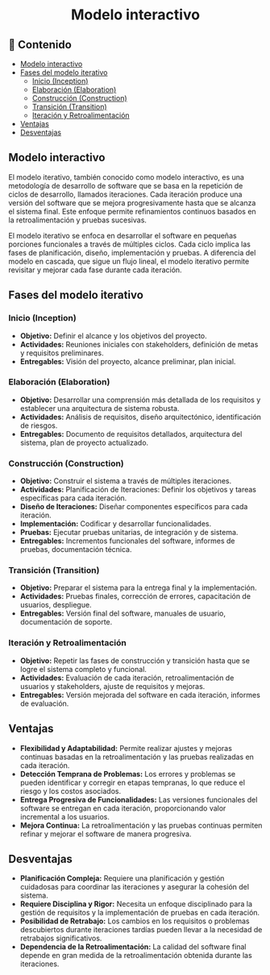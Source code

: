<h1 align="center">Modelo interactivo</h1>

<h2>📑 Contenido</h2>

- [Modelo interactivo](#modelo-interactivo)
- [Fases del modelo iterativo](#fases-del-modelo-iterativo)
  - [Inicio (Inception)](#inicio-inception)
  - [Elaboración (Elaboration)](#elaboración-elaboration)
  - [Construcción (Construction)](#construcción-construction)
  - [Transición (Transition)](#transición-transition)
  - [Iteración y Retroalimentación](#iteración-y-retroalimentación)
- [Ventajas](#ventajas)
- [Desventajas](#desventajas)

## Modelo interactivo

El modelo iterativo, también conocido como modelo interactivo, es una metodología de desarrollo de software que se basa en la repetición de ciclos de desarrollo, llamados iteraciones. Cada iteración produce una versión del software que se mejora progresivamente hasta que se alcanza el sistema final. Este enfoque permite refinamientos continuos basados en la retroalimentación y pruebas sucesivas.

El modelo iterativo se enfoca en desarrollar el software en pequeñas porciones funcionales a través de múltiples ciclos. Cada ciclo implica las fases de planificación, diseño, implementación y pruebas. A diferencia del modelo en cascada, que sigue un flujo lineal, el modelo iterativo permite revisitar y mejorar cada fase durante cada iteración.

## Fases del modelo iterativo

### Inicio (Inception)

- **Objetivo:** Definir el alcance y los objetivos del proyecto.
- **Actividades:** Reuniones iniciales con stakeholders, definición de metas y requisitos preliminares.
- **Entregables:** Visión del proyecto, alcance preliminar, plan inicial.

### Elaboración (Elaboration)

- **Objetivo:** Desarrollar una comprensión más detallada de los requisitos y establecer una arquitectura de sistema robusta.
- **Actividades:** Análisis de requisitos, diseño arquitectónico, identificación de riesgos.
- **Entregables:** Documento de requisitos detallados, arquitectura del sistema, plan de proyecto actualizado.

### Construcción (Construction)

- **Objetivo:** Construir el sistema a través de múltiples iteraciones.
- **Actividades:**
  Planificación de Iteraciones: Definir los objetivos y tareas específicas para cada iteración.
- **Diseño de Iteraciones:** Diseñar componentes específicos para cada iteración.
- **Implementación:** Codificar y desarrollar funcionalidades.
- **Pruebas:** Ejecutar pruebas unitarias, de integración y de sistema.
- **Entregables:** Incrementos funcionales del software, informes de pruebas, documentación técnica.

### Transición (Transition)

- **Objetivo:** Preparar el sistema para la entrega final y la implementación.
- **Actividades:** Pruebas finales, corrección de errores, capacitación de usuarios, despliegue.
- **Entregables:** Versión final del software, manuales de usuario, documentación de soporte.

### Iteración y Retroalimentación

- **Objetivo:** Repetir las fases de construcción y transición hasta que se logre el sistema completo y funcional.
- **Actividades:** Evaluación de cada iteración, retroalimentación de usuarios y stakeholders, ajuste de requisitos y mejoras.
- **Entregables:** Versión mejorada del software en cada iteración, informes de evaluación.

## Ventajas

- **Flexibilidad y Adaptabilidad:** Permite realizar ajustes y mejoras continuas basadas en la retroalimentación y las pruebas realizadas en cada iteración.
- **Detección Temprana de Problemas:** Los errores y problemas se pueden identificar y corregir en etapas tempranas, lo que reduce el riesgo y los costos asociados.
- **Entrega Progresiva de Funcionalidades:** Las versiones funcionales del software se entregan en cada iteración, proporcionando valor incremental a los usuarios.
- **Mejora Continua:** La retroalimentación y las pruebas continuas permiten refinar y mejorar el software de manera progresiva.

## Desventajas

- **Planificación Compleja:** Requiere una planificación y gestión cuidadosas para coordinar las iteraciones y asegurar la cohesión del sistema.
- **Requiere Disciplina y Rigor:** Necesita un enfoque disciplinado para la gestión de requisitos y la implementación de pruebas en cada iteración.
- **Posibilidad de Retrabajo:** Los cambios en los requisitos o problemas descubiertos durante iteraciones tardías pueden llevar a la necesidad de retrabajos significativos.
- **Dependencia de la Retroalimentación:** La calidad del software final depende en gran medida de la retroalimentación obtenida durante las iteraciones.
